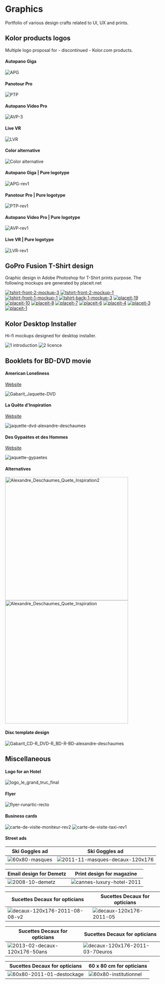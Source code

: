 # Graphics

Portfolio of various design crafts related to UI, UX and prints.

## Kolor products logos

Multiple logo proposal for - discontinued - Kolor.com products.

#### Autopano Giga
![APG](https://user-images.githubusercontent.com/13103047/170689012-790c486d-4335-4245-845e-6b58be31acde.png)

#### Panotour Pro
![PTP](https://user-images.githubusercontent.com/13103047/170688933-4f7eefdd-fd91-4f20-b5e1-c8e61485efd8.png)

#### Autopano Video Pro
![AVP-3](https://user-images.githubusercontent.com/13103047/170688998-764d378a-64f2-42ae-825d-15838c7d9864.png)

#### Live VR
![LVR](https://user-images.githubusercontent.com/13103047/170688951-45154ea4-44e4-4632-b984-945687eaadb8.png)

#### Color alternative
![Color alternative](https://user-images.githubusercontent.com/13103047/170689040-deb15582-fd85-4f03-972d-de6b4df942a9.png)

#### Autopano Giga | Pure logotype
![APG-rev1](https://user-images.githubusercontent.com/13103047/170689127-8b77df1a-589c-4fdc-871f-b41cd707f10f.png)

#### Panotour Pro | Pure logotype
![PTP-rev1](https://user-images.githubusercontent.com/13103047/170689131-802a9659-fedd-4d1f-8a94-6e050927c31c.png)

#### Autopano Video Pro | Pure logotype
![AVP-rev1](https://user-images.githubusercontent.com/13103047/170689130-d6d91b9a-9de0-4d41-870d-b6b9c5f00fb7.png)

#### Live VR | Pure logotype
![LVR-rev1](https://user-images.githubusercontent.com/13103047/170689128-da61b771-aea6-44e3-bcd6-63d11bd881ef.png)

## GoPro Fusion T-Shirt design

Graphic design in Adobe Photoshop for T-Shirt prints purpose. The following mockups are generated by placeit.net

<a href="https://images.weserv.nl/?url=https://user-images.githubusercontent.com/13103047/170686382-19f3f305-33b4-4472-9c65-191036c385b9.png&output=webp&q=60"><img alt="tshirt-front-2-mockup-3" src="https://images.weserv.nl/?url=https://user-images.githubusercontent.com/13103047/170686382-19f3f305-33b4-4472-9c65-191036c385b9.png&output=webp&q=60"></a> <a href="https://images.weserv.nl/?url=https://user-images.githubusercontent.com/13103047/170686387-7a708e7d-6d68-4eb6-bf42-524b5bfc3ba8.png&output=webp&q=60"><img alt="tshirt-front-2-mockup-1" src="https://images.weserv.nl/?url=https://user-images.githubusercontent.com/13103047/170686387-7a708e7d-6d68-4eb6-bf42-524b5bfc3ba8.png&output=webp&q=60"></a> <a href="https://images.weserv.nl/?url=https://user-images.githubusercontent.com/13103047/170686389-be4ddd92-f7d4-42f0-a485-abeef5ec8ef7.png&output=webp&q=60"><img alt="tshirt-front-1-mockup-1" src="https://images.weserv.nl/?url=https://user-images.githubusercontent.com/13103047/170686389-be4ddd92-f7d4-42f0-a485-abeef5ec8ef7.png&output=webp&q=60"></a> <a href="https://images.weserv.nl/?url=https://user-images.githubusercontent.com/13103047/170686391-5d70e670-177e-4e54-99cb-912ef1b139e2.png&output=webp&q=60"><img alt="tshirt-back-1-mockup-3" src="https://images.weserv.nl/?url=https://user-images.githubusercontent.com/13103047/170686391-5d70e670-177e-4e54-99cb-912ef1b139e2.png&output=webp&q=60"></a> <a href="https://images.weserv.nl/?url=https://user-images.githubusercontent.com/13103047/170686399-6566d4c5-d556-4019-81ea-3f34c9b5e097.png&output=webp&q=60"><img alt="placeit-19" src="https://images.weserv.nl/?url=https://user-images.githubusercontent.com/13103047/170686399-6566d4c5-d556-4019-81ea-3f34c9b5e097.png&output=webp&q=60"></a> <a href="https://images.weserv.nl/?url=https://user-images.githubusercontent.com/13103047/170686401-0f597d0e-d9ba-4357-8ffa-9fd171e3b4e3.png&output=webp&q=60"><img alt="placeit-10" src="https://images.weserv.nl/?url=https://user-images.githubusercontent.com/13103047/170686401-0f597d0e-d9ba-4357-8ffa-9fd171e3b4e3.png&output=webp&q=60"></a> <a href="https://images.weserv.nl/?url=https://user-images.githubusercontent.com/13103047/170686402-af0e1e9e-622b-4a25-9e41-044898e273d6.png&output=webp&q=60"><img alt="placeit-8" src="https://images.weserv.nl/?url=https://user-images.githubusercontent.com/13103047/170686402-af0e1e9e-622b-4a25-9e41-044898e273d6.png&output=webp&q=60"></a> <a href="https://images.weserv.nl/?url=https://user-images.githubusercontent.com/13103047/170686405-f9d45f50-9b37-4f37-b750-3cabc9f64be8.png&output=webp&q=60"><img alt="placeit-7" src="https://images.weserv.nl/?url=https://user-images.githubusercontent.com/13103047/170686405-f9d45f50-9b37-4f37-b750-3cabc9f64be8.png&output=webp&q=60"></a> <a href="https://images.weserv.nl/?url=https://user-images.githubusercontent.com/13103047/170686406-9104ad9c-743f-4d15-aff4-4fcf7403a858.png&output=webp&q=60"><img alt="placeit-6" src="https://images.weserv.nl/?url=https://user-images.githubusercontent.com/13103047/170686406-9104ad9c-743f-4d15-aff4-4fcf7403a858.png&output=webp&q=60"></a> <a href="https://images.weserv.nl/?url=https://user-images.githubusercontent.com/13103047/170686409-c89e8604-da24-4032-bf81-72e876e3c4bc.png&output=webp&q=60"><img alt="placeit-4" src="https://images.weserv.nl/?url=https://user-images.githubusercontent.com/13103047/170686409-c89e8604-da24-4032-bf81-72e876e3c4bc.png&output=webp&q=60"></a> <a href="https://images.weserv.nl/?url=https://user-images.githubusercontent.com/13103047/170686413-fad99ede-a5cf-420d-84e8-84c16535fe7c.png&output=webp&q=60"><img alt="placeit-3" src="https://images.weserv.nl/?url=https://user-images.githubusercontent.com/13103047/170686413-fad99ede-a5cf-420d-84e8-84c16535fe7c.png&output=webp&q=60"></a> <a href="https://images.weserv.nl/?url=https://user-images.githubusercontent.com/13103047/170686414-aa65948f-8657-4cd7-a5c4-1399ef2197c6.png&output=webp&q=60"><img alt="placeit-1" src="https://images.weserv.nl/?url=https://user-images.githubusercontent.com/13103047/170686414-aa65948f-8657-4cd7-a5c4-1399ef2197c6.png&output=webp&q=60"></a>


## Kolor Desktop Installer

Hi-fi mockups designed for desktop installer.

![1 introduction](https://images.weserv.nl/?url=https://user-images.githubusercontent.com/13103047/170690480-75bbb80c-85b2-4976-945a-a74bbf163d83.png&output=webp&q=30&w=1012&dpr=2)
![2 licence](https://images.weserv.nl/?url=https://user-images.githubusercontent.com/13103047/170690483-df0fcd0d-1d1f-4825-a253-434ab4ea868c.png&output=webp&q=30&w=1012&dpr=2)


## Booklets for BD-DVD movie

#### American Loneliness
[Website](https://mathieulelay.com/fr/film/american-loneliness)

![Gabarit_Jaquette-DVD](https://images.weserv.nl/?url=https://user-images.githubusercontent.com/13103047/170691065-45241255-e193-46a0-a222-fa72c32f323d.jpg&output=webp&q=30&w=1012&dpr=2)

#### La Quête d'Inspiration
[Website](https://mathieulelay.com/fr/film/la-quete-dinspiration)

![jaquette-dvd-alexandre-deschaumes](https://images.weserv.nl/?url=https://user-images.githubusercontent.com/13103047/170691014-8ae58454-87e5-4ee7-a17e-f73d346f41dc.png&output=webp&q=30&w=1012&dpr=2)

#### Des Gypaètes et des Hommes
[Website](https://mathieulelay.com/fr/film/des-gypaetes-et-des-hommes)

![jaquette-gypaetes](https://images.weserv.nl/?url=https://user-images.githubusercontent.com/13103047/170691060-3bc108e4-323a-4a19-85dd-cf6555dd8307.jpg&output=webp&q=30&w=1012&dpr=2)

#### Alternatives

<a href="https://images.weserv.nl/?url=https://user-images.githubusercontent.com/13103047/170691000-987c9959-f5b0-4e4a-988e-09fdb828a4b3.png&output=webp&q=30&w=500&dpr=2"><img alt="Alexandre_Deschaumes_Quete_Inspiration2" src="https://images.weserv.nl/?url=https://user-images.githubusercontent.com/13103047/170691000-987c9959-f5b0-4e4a-988e-09fdb828a4b3.png&output=webp&q=30&w=400&dpr=2" width="400"></a> <a href="https://images.weserv.nl/?url=https://user-images.githubusercontent.com/13103047/170691019-53f9e60b-5dcd-4680-8b17-7dce116decc9.png&output=webp&q=30&w=500&dpr=2"><img alt="Alexandre_Deschaumes_Quete_Inspiration" src="https://images.weserv.nl/?url=https://user-images.githubusercontent.com/13103047/170691019-53f9e60b-5dcd-4680-8b17-7dce116decc9.png&output=webp&q=30&w=400&dpr=2" width="400"></a>

#### Disc template design
![Gabarit_CD-R_DVD-R_BD-R-BD-alexandre-deschaumes](https://images.weserv.nl/?url=https://user-images.githubusercontent.com/13103047/170691010-4995c75a-4e46-4e56-8671-09bde7bd6dc8.png&output=webp&q=30)



## Miscellaneous

#### Logo for an Hotel
![logo_le_grand_truc_final](https://user-images.githubusercontent.com/13103047/170692871-49a6decf-228c-45e4-8dab-2848c3f42ab5.jpg)

#### Flyer
![flyer-runartic-recto](https://user-images.githubusercontent.com/13103047/170692886-7aa7b3ee-0a05-4d0f-b8d8-d01ccc60d7bc.jpg)

#### Business cards
![carte-de-visite-moniteur-rev2](https://user-images.githubusercontent.com/13103047/170692967-546cec65-f23f-4bbe-8717-e422cc2cd1c5.jpg)
![carte-de-visite-taxi-rev1](https://user-images.githubusercontent.com/13103047/170692981-20f37178-2541-4c6d-9971-4201080d65e8.jpg)

#### Street ads

| Ski Goggles ad | Ski Goggles ad |
| --- | --- |
| ![60x80-masques](https://images.weserv.nl/?url=https://user-images.githubusercontent.com/13103047/170694296-e6797c68-8da6-4dcb-82f8-847fdd2edb9b.jpg&output=webp&q=30&w=478&dpr=2) | ![2011-11-masques-decaux-120x176](https://images.weserv.nl/?url=https://user-images.githubusercontent.com/13103047/170694301-87a87dea-9a98-4195-bad0-7f0f92ac464d.jpg&output=webp&q=30&w=478&dpr=2) |

| Email design for Demetz | Print design for magazine |
| --- | --- |
| ![2008-10-demetz](https://images.weserv.nl/?url=https://user-images.githubusercontent.com/13103047/170694284-c077f2ac-78b8-440c-af7d-93c0bd11e43f.jpg&output=webp&q=30&w=478&dpr=2) | ![cannes-luxury-hotel-2011](https://images.weserv.nl/?url=https://user-images.githubusercontent.com/13103047/170694299-918081d4-187c-4ee4-84c5-ea4aa8392cdb.jpg&output=webp&q=30&w=478&dpr=2) |

| Sucettes Decaux for opticians | Sucettes Decaux for opticians |
| --- | --- |
| ![decaux-120x176-2011-08-08-v2](https://images.weserv.nl/?url=https://user-images.githubusercontent.com/13103047/170694309-e6936793-d6ac-4069-978a-2ea5222ebebb.jpg&output=webp&q=30&w=478&dpr=2) | ![decaux-120x176-2011-05](https://images.weserv.nl/?url=https://user-images.githubusercontent.com/13103047/170694308-a52d8efd-8e61-46f2-9ff2-d1a23f579683.jpg&output=webp&q=30&w=478&dpr=2) |

| Sucettes Decaux for opticians | Sucettes Decaux for opticians |
| --- | --- |
| ![2013-02-decaux-120x176-50ans](https://images.weserv.nl/?url=https://user-images.githubusercontent.com/13103047/170694304-2455d169-6bb3-4bba-8bb1-a7d92a6b2e95.jpg&output=webp&q=30&w=478&dpr=2) | ![decaux-120x176-2011-03-70euros](https://images.weserv.nl/?url=https://user-images.githubusercontent.com/13103047/170694306-39817ed8-4ed2-4bdb-a0c4-06ea7aa483dd.jpg&output=webp&q=30&w=478&dpr=2) |

| Sucettes Decaux for opticians | 60 x 80 cm for opticians |
| --- | --- |
| ![60x80-2011-01-destockage](https://images.weserv.nl/?url=https://user-images.githubusercontent.com/13103047/170694291-da2e8a1c-8cb6-45c3-96b9-fefc9ea6e072.jpg&output=webp&q=30&w=478&dpr=2) | ![60x80-institutionnel](https://images.weserv.nl/?url=https://user-images.githubusercontent.com/13103047/170694294-2e971676-687e-4667-a19b-179e14097b01.jpg&output=webp&q=30&w=478&dpr=2) |











